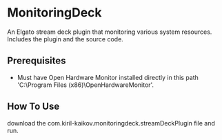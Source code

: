 # MonitoringDeck
An Elgato stream deck plugin that monitoring various system resources.
Includes the plugin and the source code.
## Prerequisites
- Must have Open Hardware Monitor installed directly in this path 'C:\Program Files (x86)\OpenHardwareMonitor'.
## How To Use
download the com.kiril-kaikov.monitoringdeck.streamDeckPlugin file and run.
